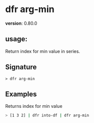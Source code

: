 # dfr arg-min

**version**: 0.80.0

## **usage**:

Return index for min value in series.

## Signature

`> dfr arg-min `

## Examples

Returns index for min value

```bash
> [1 3 2] | dfr into-df | dfr arg-min
```
